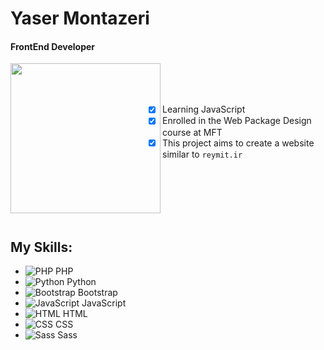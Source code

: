 # Yaser Montazeri

#### FrontEnd Developer
<img align="left" width="240" src="https://i.giphy.com/media/v1.Y2lkPTc5MGI3NjExcnl2MXlkZGZ3endjNjdoNXhlMGFuM3dzb3ZvZ2M2anF6OGx5NzZmciZlcD12MV9pbnRlcm5hbF9naWZfYnlfaWQmY3Q9cw/5eLDrEaRGHegx2FeF2/giphy.gif">

<br>
<br>
<br>

- [x] Learning JavaScript<br>
- [x] Enrolled in the Web Package Design course at MFT<br>
- [x] This project aims to create a website similar to `reymit.ir`

<br>
<br>
<br>
<br>
<br> 

## My Skills:

- ![PHP](https://raw.githubusercontent.com/yourusername/yourrepo/main/icons/php-icon.png) PHP
- ![Python](https://raw.githubusercontent.com/yourusername/yourrepo/main/icons/python-icon.png) Python
- ![Bootstrap](https://raw.githubusercontent.com/yourusername/yourrepo/main/icons/bootstrap-icon.png) Bootstrap
- ![JavaScript](https://raw.githubusercontent.com/yourusername/yourrepo/main/icons/javascript-icon.png) JavaScript
- ![HTML](https://raw.githubusercontent.com/yourusername/yourrepo/main/icons/html-icon.png) HTML
- ![CSS](https://raw.githubusercontent.com/yourusername/yourrepo/main/icons/css-icon.png) CSS
- ![Sass](https://raw.githubusercontent.com/yourusername/yourrepo/main/icons/sass-icon.png) Sass
